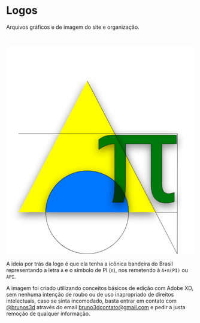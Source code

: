# Logos
Arquivos gráficos e de imagem do site e organização.

<br />
<p align="center">
    <img src="./logo.png" alt="Brasil API">
</p>

A ideia por trás da logo é que ela tenha a icônica bandeira do Brasil representando a letra `A` e o símbolo de PI (`π`), nos remetendo à `A+π(PI)` ou `API`.

A imagem foi criado utilizando conceitos básicos de edição com Adobe XD, sem nenhuma intenção de roubo ou de uso inapropriado de direitos intelectuais, caso se sinta incomodado, basta entrar em contato com [@brunos3d](https://github.com/brunos3d) através do email [bruno3dcontato@gmail.com](mailto:bruno3dcontato@gmail.com) e pedir a justa remoção de qualquer informação.
